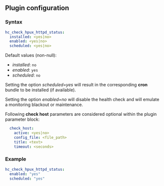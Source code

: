 ## Plugin configuration

### Syntax

```yaml
hc_check_hpux_httpd_status:
  installed: <yes|no>    
  enabled: <yes|no>
  scheduled: <yes|no>
```

Default values (non-null):
* *installed*: `no`
* *enabled*: `yes`
* *scheduled*: `no`

Setting the option *scheduled=yes* will result in the corresponding **cron** bundle to be installed (if available).

Setting the option *enabled=no* will disable the health check and will emulate a monitoring blackout or maintenance.

Following **check host** parameters are considered optional within the plugin parameter block:

```yaml
  check_host:
    active: <yes|no>
    config_file: <file_path>
    title: <text>
    timeout: <seconds>
```

### Example

```yaml
hc_check_hpux_httpd_status:
  enabled: "yes"
  scheduled: "yes"
```
